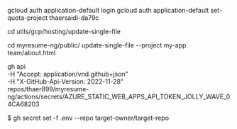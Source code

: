 
gcloud auth application-default login
gcloud auth application-default set-quota-project thaersaidi-da79c

cd utils/gcp/hosting/update-single-file

cd myresume-ng/public/
update-single-file --project my-app team/about.html






gh api \
  -H "Accept: application/vnd.github+json" \
  -H "X-GitHub-Api-Version: 2022-11-28" \
  repos/thaer899/myresume-ng/actions/secrets/AZURE_STATIC_WEB_APPS_API_TOKEN_JOLLY_WAVE_04CA68203


  $ gh secret set -f .env --repo target-owner/target-repo
